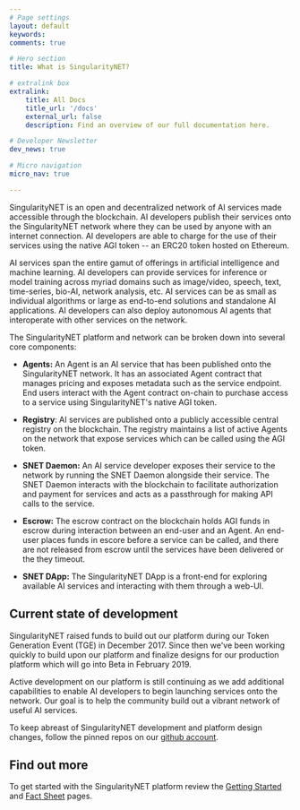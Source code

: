 ```yaml
---
# Page settings
layout: default
keywords:
comments: true

# Hero section
title: What is SingularityNET?

# extralink box
extralink:
    title: All Docs
    title_url: '/docs'
    external_url: false
    description: Find an overview of our full documentation here.

# Developer Newsletter
dev_news: true

# Micro navigation
micro_nav: true

---
```


SingularityNET is an open and decentralized network of AI services made accessible through the blockchain. AI developers publish their services onto the SingularityNET network where they can be used by anyone with an internet connection. AI developers are able to charge for the use of their services using the native AGI token -- an ERC20 token hosted on Ethereum.

AI services span the entire gamut of offerings in artificial intelligence and machine learning. AI developers can provide services for inference or model training across myriad domains such as image/video, speech, text, time-series, bio-AI, network analysis, etc. AI services can be as small as individual algorithms or large as end-to-end solutions and standalone AI applications. AI developers can also deploy autonomous AI agents that interoperate with other services on the network.

The SingularityNET platform and network can be broken down into several core components:
* **Agents:** An Agent is an AI service that has been published onto the SingularityNET network. It has an associated Agent contract that manages pricing and exposes metadata such as the service endpoint. End users interact with the Agent contract on-chain to purchase access to a service using SingularityNET's native AGI token.

* **Registry**: AI services are published onto a publicly accessible central registry on the blockchain. The registry maintains a list of active Agents on the network that expose services which can be called using the AGI token.

* **SNET Daemon:** An AI service developer exposes their service to the network by running the SNET Daemon alongside their service. The SNET Daemon interacts with the blockchain to facilitate authorization and payment for services and acts as a passthrough for making API calls to the service.

* **Escrow:** The escrow contract on the blockchain holds AGI funds in escrow during interaction between an end-user and an Agent. An end-user places funds in escore before a service can be called, and there are not released from escrow until the services have been delivered or the they timeout.

* **SNET DApp:** The SingularityNET DApp is a front-end for exploring available AI services and interacting with them through a web-UI.

## Current state of development

SingularityNET raised funds to build out our platform during our Token Generation Event (TGE) in December 2017. Since then we've been working quickly to build upon our platform and finalize designs for our production platform which will go into Beta in February 2019.

Active development on our platform is still continuing as we add additional capabilities to enable AI developers to begin launching services onto the network. Our goal is to help the community build out a vibrant network of useful AI services.

To keep abreast of SingularityNET development and platform design changes, follow the pinned repos on our [github account](https://github.com/singnet).

## Find out more
To get started with the SingularityNET platform review the [Getting Started](/docs/all/getting-started) and [Fact Sheet](/sheet) pages.
